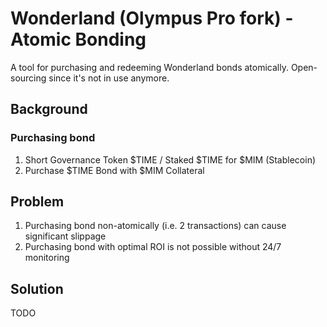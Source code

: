 # Wonderland (Olympus Pro fork) - Atomic Bonding
A tool for purchasing and redeeming Wonderland bonds atomically.
Open-sourcing since it's not in use anymore.

## Background
### Purchasing bond
1. Short Governance Token $TIME / Staked $TIME for $MIM (Stablecoin)
2. Purchase $TIME Bond with $MIM Collateral

## Problem
1. Purchasing bond non-atomically (i.e. 2 transactions) can cause significant slippage
2. Purchasing bond with optimal ROI is not possible without 24/7 monitoring

## Solution
TODO
